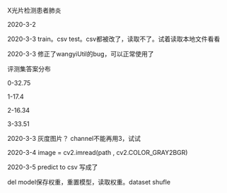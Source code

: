 X光片检测患者肺炎

2020-3-2

2020-3-3 train。csv test。csv都被改了，读取不了。试着读取本地文件看看

2020-3-3 修正了wangyiUtil的bug，可以正常使用了

评测集答案分布

0-32.75

1-17.4

2-16.34

3-33.51

2020-3-3 灰度图片？ channel不能再用3，试试

2020-3-4 image = cv2.imread(path , cv2.COLOR_GRAY2BGR)

2020-3-5 predict to csv 写成了

del model保存权重，重置模型，读取权重。dataset shufle
